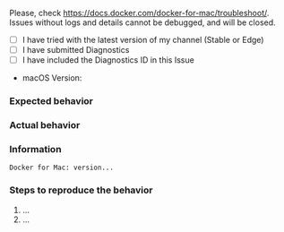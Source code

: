 Please, check https://docs.docker.com/docker-for-mac/troubleshoot/.
Issues without logs and details cannot be debugged, and will be closed.

  - [ ] I have tried with the latest version of my channel (Stable or Edge)
  - [ ] I have submitted Diagnostics
  - [ ] I have included the Diagnostics ID in this Issue
  - macOS Version:

### Expected behavior

### Actual behavior

### Information

<!--  - Full output of the diagnostics from "Diagnose & Feedback" in the menu ... -->
```
Docker for Mac: version...

```
<!--
  - A reproducible case if this is a bug, Dockerfiles FTW
  - Page URL if this is a docs issue or the name of a man page
  -->

### Steps to reproduce the behavior

  1. ...
  2. ...
  
